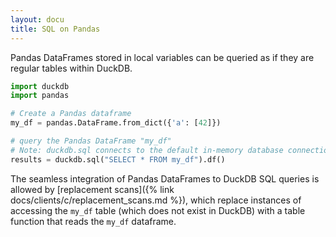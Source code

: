 ```yaml
---
layout: docu
title: SQL on Pandas
---
```


Pandas DataFrames stored in local variables can be queried as if they are regular tables within DuckDB.

```python
import duckdb
import pandas

# Create a Pandas dataframe
my_df = pandas.DataFrame.from_dict({'a': [42]})

# query the Pandas DataFrame "my_df"
# Note: duckdb.sql connects to the default in-memory database connection
results = duckdb.sql("SELECT * FROM my_df").df()
```

The seamless integration of Pandas DataFrames to DuckDB SQL queries is allowed by [replacement scans]({% link docs/clients/c/replacement_scans.md %}), which replace instances of accessing the `my_df` table (which does not exist in DuckDB) with a table function that reads the `my_df` dataframe.
